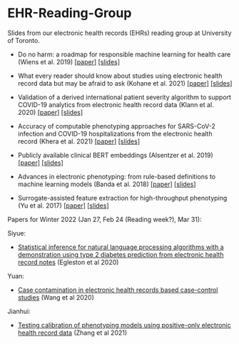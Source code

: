 # EHR-Reading-Group

Slides from our electronic health records (EHRs) reading group at University of Toronto.

- Do no harm: a roadmap for responsible machine learning for health care (Wiens et al. 2019) [[paper]](https://www.nature.com/articles/s41591-019-0548-6) [[slides]](https://github.com/jlgrons/EHR-Reading-Group/blob/main/Summer%202021%20Slides/DoNoHarm_Wiens_2019.pdf)

- What every reader should know about studies using electronic health record data but may be afraid to ask (Kohane et al. 2021) [[paper]](https://www.jmir.org/2021/3/e22219/) [[slides]](https://github.com/jlgrons/EHR-Reading-Group/blob/main/Summer%202021%20Slides/WhatEveryReaderShouldKnowAboutEHR_Kohane_2021.pdf)

- Validation of a derived international patient severity algorithm to support COVID-19 analytics from electronic health record data (Klann et al. 2020) [[paper]](https://academic.oup.com/jamia/article/28/7/1411/6132348) [[slides]](https://github.com/jlgrons/EHR-Reading-Group/blob/main/Summer%202021%20Slides/4CECovidSeverity_Klann_2021.pdf)

- Accuracy of computable phenotyping approaches for SARS-CoV-2 infection and COVID-19 hospitalizations from the electronic health record (Khera et al. 2021) [[paper]](https://www.medrxiv.org/content/10.1101/2021.03.16.21253770v3) [[slides]](https://github.com/jlgrons/EHR-Reading-Group/blob/main/Summer%202021%20Slides/CovidPhenotyping_Khera_2021.pdf)

- Publicly available clinical BERT embeddings (Alsentzer et al. 2019) [[paper]](https://arxiv.org/pdf/1904.03323.pdf) [[slides]](https://github.com/jlgrons/EHR-Reading-Group/blob/main/Summer%202021%20Slides/PubliclyAvailableClinicalBERT_Embeddings_Alsentzer_2019.pdf)

- Advances in electronic phenotyping: from rule-based definitions to machine learning models (Banda et al. 2018) [[paper]](https://www.annualreviews.org/doi/10.1146/annurev-biodatasci-080917-013315?url_ver=Z39.88-2003&rfr_id=ori%3Arid%3Acrossref.org&rfr_dat=cr_pub++0pubmed) [[slides]](https://github.com/jlgrons/EHR-Reading-Group/blob/main/Summer%202021%20Slides/FromRuleBasedToMachineLearning_Review_Banda_2018.pdf)

- Surrogate-assisted feature extraction for high-throughput phenotyping (Yu et al. 2017) [[paper]](https://academic.oup.com/jamia/article/24/e1/e143/2631516) [[slides]](https://github.com/jlgrons/EHR-Reading-Group/blob/main/Fall%202021%20Slides/SurrogateAssistedFeatureSelectionForHighThroughputPhenotyping_Yu_2017.pdf)


Papers for Winter 2022 (Jan 27, Feb 24 (Reading week?), Mar 31):

Siyue:

- [Statistical inference for natural language processing algorithms with a demonstration using type 2 diabetes prediction from electronic health record notes](https://onlinelibrary.wiley.com/doi/epdf/10.1111/biom.13338) (Egleston et al 2020)

Yuan:

- [Case contamination in electronic health records based case-control studies](https://onlinelibrary.wiley.com/doi/epdf/10.1111/biom.13264) (Wang et al 2020)

Jianhui:

- [Testing calibration of phenotyping models using positive-only electronic health record data](https://academic.oup.com/biostatistics/advance-article-abstract/doi/10.1093/biostatistics/kxab003/6146184?redirectedFrom=fulltext) (Zhang et al 2021)




 
 
 

